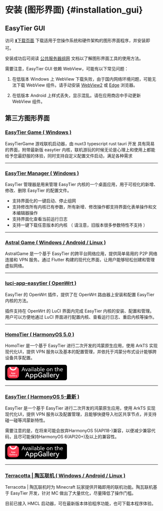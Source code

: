 # 安装 (图形界面) {#installation_gui}

## EasyTier GUI

访问 [⬇️下载页面](./download) 下载适用于您操作系统和硬件架构的图形界面程序，并安装即可。

安装成功后可阅读 [公共服务器组网](/guide/gui/basic) 文档以了解图形界面工具的使用方法。

需要注意，EasyTier GUI 依赖 WebView，可能有以下常见问题：

1. 在低版本 Windows 上 WebView 下载失败，由于国内网络环境问题，可能无法下载 WebView 组件。请手动安装 [WebView2](https://developer.microsoft.com/zh-CN/microsoft-edge/webview2/) 或 [Edge](https://www.microsoft.com/zh-cn/edge) 浏览器。

2. 在低版本 Android 上样式丢失，显示混乱。请在应用商店中手动更新 WebView 组件。

## 第三方图形界面

### [EasyTier Game ( Windows )](/guide/gui/easytier-game)

  EasyTierGame 游戏联机启动器，由 nuxt3 typescript rust tauri 开发 具有简易的界面，附带最新版 easytier 内核，联机游玩的时候无论是心理上和使用上都能给予您最舒服的体验，同时支持自定义配置文件启动，满足各种需求

---

### [EasyTier Manager ( Windows )](/guide/gui/easytier-manager)

  EasyTier 管理器是用来管理 EasyTier 内核的一个桌面应用，用于可视化的新增、修改、删除 EasyTier 的配置文件。

  - 支持界面化的一键启动、停止组网
  - 支持修改所有内核已有参数，所有新增、修改操作都支持界面化表单操作和文本编辑器操作
  - 支持界面化查看当前运行日志
  - 支持一键下载任意版本的内核 （ 请注意，旧版本很多参数特性不支持 ）

---

### [Astral Game ( Windows / Android / Linux )](/guide/gui/astral-game)

  AstralGame 是一个基于 EasyTier 的跨平台网络应用，提供简单易用的 P2P 网络连接和 VPN 服务。通过 Flutter 构建的现代化界面，让用户能够轻松创建和管理虚拟网络。

---

### [luci-app-easytier ( OpenWrt )](https://github.com/EasyTier/luci-app-easytier)

  EasyTier 的 OpenWrt 插件，提供了在 OpenWrt 路由器上安装和配置 EasyTier 内核的方法。

  插件支持在 OpenWrt 的 LuCI 界面内完成 EasyTier 内核的安装、配置和管理。用户可以方便地通过 LuCI 界面进行配置内核、查看运行日志、重启内核等操作。

---

### [HomoTier ( HarmonyOS 5.0 )](https://appgallery.huawei.com/app/detail?id=top.frankhan.et4hm&channelId=SHARE)

  HomoTier 是一个基于 EasyTier 进行二次开发的鸿蒙原生应用，使用 ArkTS 实现现代化UI，提供 VPN 服务以及基本的配置管理，并依托于鸿蒙分布式设计能够跨设备共享配置。
  
  <div align="left">
  	<a href="https://appgallery.huawei.com/app/detail?id=top.frankhan.et4hm&channelId=SHARE" target="_blank">
      	<img  src="/assets/HomoTier_AppGallery.png"  width="204" height="51"  />
  	</a>
  </div>

---

### [EasyTier ( HarmonyOS 5-最新 )](https://appgallery.huawei.com/link/invite-test-wap?taskId=5279964495502566d0f704390bdba314&invitationCode=AcmyBG3xwJr)

  EasyTier 是一个基于 EasyTier 进行二次开发的鸿蒙原生应用，使用 ArkTS 实现现代化UI，提供 VPN 服务以及配置管理，且能够快捷导入社区共享节点，并支持碰一碰等鸿蒙新特性。

  需要注意的是，在将来可能会放弃HarmonyOS 5(API18-)兼容，以便减少兼容代码，且尽可能保持HarmonyOS 6(API20+)及以上的兼容性。
  
  <div align="left">
  	<a href="https://appgallery.huawei.com/link/invite-test-wap?taskId=5279964495502566d0f704390bdba314&invitationCode=AcmyBG3xwJr" target="_blank">
      	<img  src="/assets/HomoTier_AppGallery.png"  width="204" height="51"  />
  	</a>
  </div>

---

### [Terracotta | 陶瓦联机 ( Windows / Android / Linux )](https://github.com/burningtnt/Terracotta)

  Terracotta | 陶瓦联机时为 Minecraft 玩家提供开箱即用的联机功能。陶瓦联机基于 EasyTier 开发，针对 MC 做出了大量优化，尽量降低了操作门槛。

  目前已接入 HMCL 启动器，可在最新版本体验程序功能，也可下载本程序体验。
